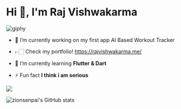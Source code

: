 <h1 align="left">Hi 👋, I'm Raj Vishwakarma</h1>

![giphy](https://media.giphy.com/media/cOSbH8NoUFt9MXbuie/giphy.gif)

- 🔭 I’m currently working on my first app AI Based Workout Tracker

- 👉🏻 Check my portfolio! https://rajvishwakarma.me/

- 🌱 I’m currently learning **Flutter & Dart**

- ⚡ Fun fact **I think i am serious**

<p> 
<img align = "center" src="https://github-readme-streak-stats.herokuapp.com?user=zionsenpai">
</p>

![zionsenpai's GitHub stats](https://github-readme-stats.vercel.app/api?username=zionsenpai&show_icons=true)
